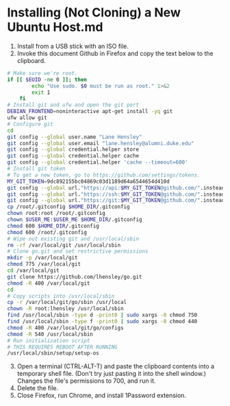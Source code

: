 ﻿# Installing (Not Cloning) a New Ubuntu Host.md

1. Install from a USB stick with an ISO file.
2. Invoke this document Github in Firefox and copy the text below to the clipboard.
```bash
# Make sure we're root.
if [[ $EUID -ne 0 ]]; then
        echo "Use sudo. $0 must be run as root." 1>&2
        exit 1
    fi
# Install git and ufw and open the git port
DEBIAN_FRONTEND=noninteractive apt-get install -yq git
ufw allow git
# Configure git
cd
git config --global user.name "Lane Hensley"
git config --global user.email "lane.hensley@alumni.duke.edu"
git config --global credential.helper store
git config --global credential.helper cache
git config --global credential.helper 'cache --timeout=600'
# Install git token
# To get a new token, go to https://github.com/settings/tokens.
MY_GIT_TOKEN=9dc892155bc04869c03d1189d64a6544654d410d
git config --global url."https://api:$MY_GIT_TOKEN@github.com/".insteadOf "https://github.com/"
git config --global url."https://ssh:$MY_GIT_TOKEN@github.com/".insteadOf "ssh://git@github.com/"
git config --global url."https://git:$MY_GIT_TOKEN@github.com/".insteadOf "git@github.com:"
cp /root/.gitconfig $HOME_DIR/.gitconfig
chown root:root /root/.gitconfig
chown $USER_ME:$USER_ME $HOME_DIR/.gitconfig
chmod 600 $HOME_DIR/.gitconfig
chmod 600 /root/.gitconfig
# Wipe out existing git and /usr/local/sbin
rm -rf /var/local/git /usr/local/sbin
# Clone go.git and set restrictive permissions
mkdir -p /var/local/git
chmod 775 /var/local/git
cd /var/local/git
git clone https://github.com/lhensley/go.git
chmod -R 400 /var/local/git
cd
# Copy scripts into /usr/local/sbin
cp -r /var/local/git/go/sbin /usr/local
chown -R root:lhensley /usr/local/sbin
find /usr/local/sbin -type d -print0 | sudo xargs -0 chmod 750
find /usr/local/sbin -type f -print0 | sudo xargs -0 chmod 440
chmod -R 400 /var/local/git/go/configs
chmod -R 540 /usr/local/sbin
# Run initialization script
# THIS REQUIRES REBOOT AFTER RUNNING
/usr/local/sbin/setup/setup-os
```
3. Open a terminal (CTRL-ALT-T) and paste the clipboard contents into a temporary shell file. (Don't try just pasting it into the shell window.) Changes the file's permissions to 700, and run it.
4. Delete the file.
5. Close Firefox, run Chrome, and install 1Password extension. 